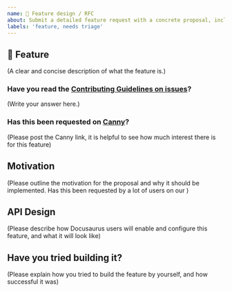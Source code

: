 ```yaml
---
name: 💅 Feature design / RFC
about: Submit a detailed feature request with a concrete proposal, including an exhaustive API / UI design
labels: 'feature, needs triage'
---
```


<!--
  IMPORTANT:
  - We expect you to submit a feature request including a real design (API / UI...), not just a basic idea
  - The design does not have to be perfect, we'll discuss it and fix it if needed
  - For a more "casual" feature requests, consider using Canny instead: https://docusaurus.io/feature-requests
-->

## 🚀 Feature

(A clear and concise description of what the feature is.)

### Have you read the [Contributing Guidelines on issues](https://github.com/facebook/docusaurus/blob/main/CONTRIBUTING.md#reporting-new-issues)?

(Write your answer here.)

### Has this been requested on [Canny](https://docusaurus.io/feature-requests)?

(Please post the Canny link, it is helpful to see how much interest there is for this feature)

## Motivation

(Please outline the motivation for the proposal and why it should be implemented. Has this been requested by a lot of users on our )

## API Design

(Please describe how Docusaurus users will enable and configure this feature, and what it will look like)

<!--
  Please explain in an exhaustive way what are the config/plugin options and their respective effects.
  For visual elements, please send us some screenshots/mockups of what it should look like. You can use https://excalidraw.com to create simple mockups.
-->

<!--
  What happens if you skip this step? This issue will be automatically closed.
  Your feature request is just an idea for now, please use Canny for that: https://docusaurus.io/feature-requests
-->

## Have you tried building it?

(Please explain how you tried to build the feature by yourself, and how successful it was)

<!--
  Docusaurus 2 has a plugin system and theming support.
  Quite often, this gives you the opportunity to build the feature you need by yourself.

  We expect you to put your own work in this feature, particularly if it is not requested by a lot of users.
  If we see it in action on your own site, it is easier to understand its value, and how it should work.

  If you can't build it yourself for technical reasons, please explain why.
  We are willing to help you, and eventually providing new APIs to make it possible.
-->
